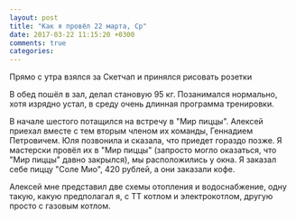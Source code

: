 ```yaml
---
layout: post
title: "Как я провёл 22 марта, Ср"
date: 2017-03-22 11:15:20 +0300
comments: true
categories: 
---
```

Прямо с утра взялся за Скетчап и принялся рисовать розетки

В обед пошёл в зал, делал становую 95 кг. Позанимался нормально, хотя изрядно устал, в среду очень длинная программа тренировки.

В начале шестого потащился на встречу в "Мир пиццы". Алексей приехал вместе с тем вторым членом их команды, Геннадием Петровичем. Юля позвонила и сказала, что приедет гораздо позже. Я мастерски провёл их в "Мир пиццы" (запросто могло оказаться, что "Мир пиццы" давно закрылся), мы расположились у окна. Я заказал себе пиццу "Соле Мио", 420 рублей, а они заказали кофе.

Алексей мне представил две схемы отопления и водоснабжение, одну такую, какую предполагал я, с ТТ котлом и электрокотлом, другую просто с газовым котлом.